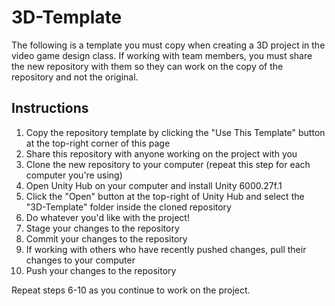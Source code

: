 # 3D-Template

The following is a template you must copy when creating a 3D project in the video game design class. If working with team members, you must share the new repository with them so they can work on the copy of the repository and not the original.

## Instructions

1. Copy the repository template by clicking the "Use This Template" button at the top-right corner of this page
2. Share this repository with anyone working on the project with you
3. Clone the new repository to your computer (repeat this step for each computer you're using)
4. Open Unity Hub on your computer and install Unity 6000.27f.1
5. Click the "Open" button at the top-right of Unity Hub and select the "3D-Template" folder inside the cloned repository
6. Do whatever you'd like with the project!
7. Stage your changes to the repository
8. Commit your changes to the repository
9. If working with others who have recently pushed changes, pull their changes to your computer
10. Push your changes to the repository

Repeat steps 6-10 as you continue to work on the project.
